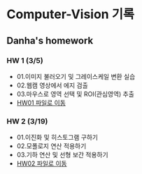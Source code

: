 # Computer-Vision 기록
## Danha's homework
### HW 1 (3/5)
- 01.이미지 불러오기 및 그레이스케일 변환 실습
- 02.웹캠 영상에서 에지 검출
- 03.마우스로 영역 선택 및 ROI(관심영역) 추출
- [HW01 파일로 이동](https://github.com/daanhaa/Computer-Vision/tree/main/HW1_0305)

### HW 2 (3/19)
- 01.이진화 및 히스토그램 구하기
- 02.모폴로지 연산 적용하기
- 03.기하 연산 및 선형 보간 적용하기
- [HW02 파일로 이동](https://github.com/daanhaa/Computer-Vision/tree/main/HW2_0319)
